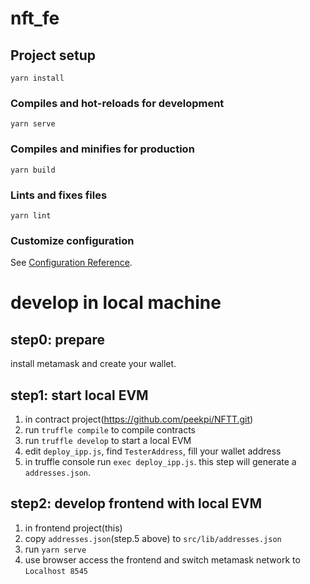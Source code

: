 # nft_fe

## Project setup
```
yarn install
```

### Compiles and hot-reloads for development
```
yarn serve
```

### Compiles and minifies for production
```
yarn build
```

### Lints and fixes files
```
yarn lint
```

### Customize configuration
See [Configuration Reference](https://cli.vuejs.org/config/).


# develop in local machine
## step0: prepare
install metamask and create your wallet.
## step1: start local EVM
1. in contract project(https://github.com/peekpi/NFTT.git)
2. run `truffle compile` to compile contracts
3. run `truffle develop` to start a local EVM
4. edit `deploy_ipp.js`, find `TesterAddress`, fill your wallet address
5. in truffle console run `exec deploy_ipp.js`. this step will generate a `addresses.json`.

## step2: develop frontend with local EVM
1. in frontend project(this)
2. copy `addresses.json`(step.5 above) to `src/lib/addresses.json`
3. run `yarn serve`
4. use browser access the frontend and switch metamask network to `Localhost 8545`
